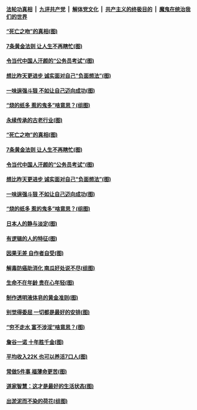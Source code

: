####  [法轮功真相](../../../../basic/blob/master/README.md?t=07040831) &nbsp;|&nbsp; [九评共产党](../../../../9ping.md/blob/master/README.md?t=07040831) &nbsp;|&nbsp; [解体党文化](../../../../jtdwh.md/blob/master/README.md?t=07040831)  &nbsp;|&nbsp; [共产主义的终极目的](../../../../gczydzjmd.md/blob/master/README.md?t=07040831) &nbsp;|&nbsp; [魔鬼在统治我们的世界](../../../../mgztzwmdsj.md/blob/master/README.md?t=07040831) 

#### [“死亡之吻”的真相(图)](../pages/p8/938205.md?t=07040831) 

#### [7条黄金法则 让人生不再瞎忙(图)](../pages/p8/938472.md?t=07040831) 

#### [令当代中国人汗颜的“公务员考试”(图)](../pages/p8/938246.md?t=07040831) 

#### [想比昨天更进步 诚实面对自己“负面想法”(图)](../pages/p8/938419.md?t=07040831) 

#### [一味逞强斗狠 不如让自己迈向成功(图)](../pages/p8/937701.md?t=07040831) 

#### [“烧的纸多 惹的鬼多”啥意思？(组图)](../pages/p8/938393.md?t=07040831) 

#### [永续传承的古老行业(图)](../pages/p8/938548.md?t=07040831) 

#### [“死亡之吻”的真相(图)](../pages/p8/938205.md?t=07040831) 

#### [7条黄金法则 让人生不再瞎忙(图)](../pages/p8/938472.md?t=07040831) 

#### [令当代中国人汗颜的“公务员考试”(图)](../pages/p8/938246.md?t=07040831) 

#### [想比昨天更进步 诚实面对自己“负面想法”(图)](../pages/p8/938419.md?t=07040831) 

#### [一味逞强斗狠 不如让自己迈向成功(图)](../pages/p8/937701.md?t=07040831) 

#### [“烧的纸多 惹的鬼多”啥意思？(组图)](../pages/p8/938393.md?t=07040831) 

#### [日本人的静与淡定(图)](../pages/p8/936769.md?t=07040831) 

#### [有逻辑的人的特征(图)](../pages/p8/938239.md?t=07040831) 

#### [因果无差 自作者自受(图)](../pages/p8/938272.md?t=07040831) 

#### [解毒防癌助消化 南瓜好处说不尽(组图)](../pages/p8/937975.md?t=07040831) 

#### [生命不在年龄 贵在心年轻(图)](../pages/p8/937698.md?t=07040831) 

#### [制作透明液体皂的黄金准则(图)](../pages/p8/938207.md?t=07040831) 

#### [别觉得委屈 一切都是最好的安排(图)](../pages/p8/921940.md?t=07040831) 

#### [“穷不走水 富不涉淫”啥意思？(图)](../pages/p8/938176.md?t=07040831) 

#### [詹谷一诺 十年胜千金(图)](../pages/p8/937705.md?t=07040831) 

#### [平均收入22K 也可以养活7口人(图)](../pages/p8/938104.md?t=07040831) 

#### [常做5件事 福薄命更苦(图)](../pages/p8/937990.md?t=07040831) 

#### [道家智慧：这才是最好的生活状态(图)](../pages/p8/900827.md?t=07040831) 

#### [出淤泥而不染的荷花(组图)](../pages/p8/937863.md?t=07040831) 

